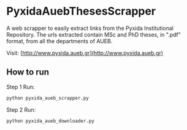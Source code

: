 # PyxidaAuebThesesScrapper
A web scrapper to easily extract links from the Pyxida Institutional Repository. The urls extracted contain MSc and PhD theses, in ".pdf" format, from all the departments of AUEB.

Visit:
[http://www.pyxida.aueb.gr](http://www.pyxida.aueb.gr)


## How to run


Step 1
Run:
```python
python pyxida_aueb_scrapper.py
```

Step 2
Run:
```python
python pyxida_aueb_downloader.py
```

